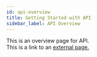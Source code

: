 ```yaml
---
id: api-overview
title: Getting Started with API
sidebar_label: API Overview
---
```


This is an overview page for API.  
This is a link to an [external page.](http://www.example.com)

